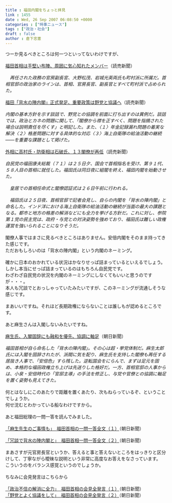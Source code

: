 ```yaml
---
title : 福田内閣をちょっと拝見
link : 1455
date : Wed, 26 Sep 2007 06:08:50 +0000
categories : ["時事ニュース"]
tags : ["政治・社会"]
draft : false
author : 倉下忠憲
---
```


つーか見るべきところは何一つといってないわけですが、<BR><BR><A HREF="http://www.yomiuri.co.jp/politics/news/20070926it01.htm" TARGET="_blank">福田首相は手堅い布陣、周囲に気心知れたメンバー</A>（読売新聞）<BR><BR><I>　再任された政務の官房副長官、大野松茂、岩城光英両氏も町村派に所属だ。首相官邸の政治家のラインは、首相、官房長官、副長官とすべて町村派で占められた。</I><BR><BR><A HREF="http://www.yomiuri.co.jp/politics/news/20070926i103.htm" TARGET="_blank">福田「背水の陣内閣」正式発足、重要政策は野党と協議へ</A>（読売新聞）<BR><BR><I>内閣の基本方針を示す談話で、野党との協調を前面に打ち出すのは異例だ。談話では、政治とカネの問題に関して、「閣僚から襟を正すべく、問題を指摘された場合は説明責任を尽くす」と明記した。また、〈１〉年金記録漏れ問題の着実な解決〈２〉格差問題に対する具体的な対応〈３〉海上自衛隊の給油活動の継続――を重要な課題として掲げた。</I><BR><BR><A HREF="http://www.yomiuri.co.jp/politics/news/20070925it12.htm" TARGET="_blank">外相に高村氏・防衛相は石破氏、１３閣僚が再任</A>（読売新聞）<BR><BR><I>自民党の福田康夫総裁（７１）は２５日夕、国会で首相指名を受け、第９１代、５８人目の首相に就任した。福田氏は同日夜に組閣を終え、福田内閣を始動させた。<BR><BR>　皇居での首相任命式と閣僚認証式は２６日午前に行われる。<BR><BR>　福田氏は２５日夜、首相官邸で記者会見し、自らの内閣を「背水の陣内閣」と命名した。インド洋における海上自衛隊の給油活動の継続が当面の最大の課題となる。都市と地方の格差の解消などにも全力を挙げる方針だ。これに対し、参院第１党の民主党は、政府・与党との対決姿勢を強めており、福田氏は難しい政権運営を強いられることになりそうだ。</I><BR><BR>閣僚人事ではまさに見るべきところはありません。安倍内閣をそのまま持ってきた感じです。<BR>ただおもしろいのは「背水の陣内閣」という内閣のネーミング。<BR><BR>確かに日本のおかれている状況はかなりせっぱ詰まっているといえるでしょう。<BR>しかし本当にせっぱ詰まっているのはもちろん自民党です。<BR>わざわざ自民党の状況を内閣のネーミングにしなくてもいいと思うのですが・・・。<BR>本人も冗談でとおっしゃっていたみたいですが、このネーミングが流通しそうな感じです。<BR><BR>まあいいですね。それほど長期政権にならないことは誰しもが認めるところです。<BR><BR>あと麻生さんは入閣しないみたいですね。<BR><BR><A HREF="http://www.asahi.com/politics/update/0926/TKY200709250458.html" TARGET="_blank">麻生氏、入閣固辞にも融和を優先、協調に軸足</A>（朝日新聞）<BR><BR><I>福田首相が自ら命名した「背水の陣内閣」。その心は超・挙党体制だ。麻生太郎氏には入閣を固辞されたが、派閥に気を配り、麻生氏を支持した閣僚も再任する居抜き人事で、「安倍色」すら残した。逆転国会をにらんで、まずは足元を固め、本格的な福田政権立ち上げは先送りした格好だ。一方、首相官邸の人事からは、小泉・安倍時代の「官邸主導」の手法を修正し、与党や官僚との協調に軸足を置く姿勢も見えてきた。 </I><BR><BR>何とはなしにこのあたりで距離を置くあたり、次もねらっているぞ、ということでしょうか。<BR>何せ沈むとわかっている船なわけですから。<BR><BR>あと福田総理の一問一答を読んでみました。<BR><BR><A HREF="http://www.asahi.com/politics/update/0926/TKY200709250447.html" TARGET="_blank">「麻生先生のご事情も」　福田首相の一問一答全文（１）</A>（朝日新聞）<BR><BR><A HREF="http://www.asahi.com/politics/update/0926/TKY200709250448.html" TARGET="_blank">「冗談で背水の陣内閣と」　福田首相一問一答全文（２）</A>（朝日新聞）<BR><BR>まあさすが元官房長官というか、答えると事と答えないところをはっきりと区分けして、丁寧ながら曖昧な説明という非常に高度なお答えをなさっています。<BR>こういうのをバランス感覚というのでしょうか。<BR><BR>ちなみに会見発言はこちらから<BR><BR><A HREF="http://www.asahi.com/politics/update/0925/TKY200709250433.html" TARGET="_blank">「政治不信の解消に全力」　福田首相の会見全発言（１）</A>（朝日新聞）<BR><A HREF="http://www.asahi.com/special/070912/TKY200709250436.html" TARGET="_blank">「野党とよく協議をして」　福田首相の会見全発言（２）</A>（朝日新聞）<BR><BR><BR><br><br>
